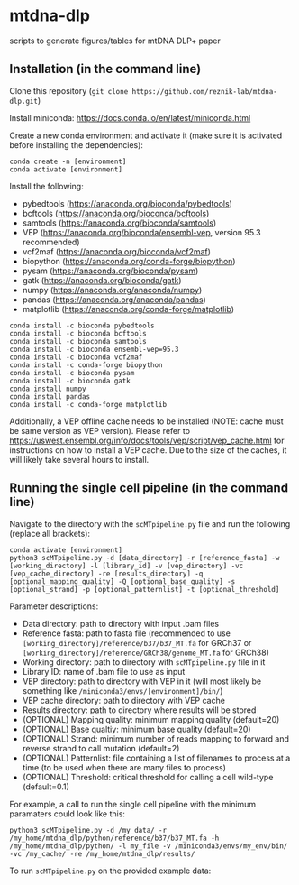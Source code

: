 # mtdna-dlp
scripts to generate figures/tables for mtDNA DLP+ paper

## Installation (in the command line)

Clone this repository (`git clone https://github.com/reznik-lab/mtdna-dlp.git`)

Install miniconda: https://docs.conda.io/en/latest/miniconda.html

Create a new conda environment and activate it (make sure it is activated before installing the dependencies):
```
conda create -n [environment]
conda activate [environment]
```

Install the following:
- pybedtools (https://anaconda.org/bioconda/pybedtools)
- bcftools (https://anaconda.org/bioconda/bcftools)
- samtools (https://anaconda.org/bioconda/samtools)
- VEP (https://anaconda.org/bioconda/ensembl-vep, version 95.3 recommended)
- vcf2maf (https://anaconda.org/bioconda/vcf2maf)
- biopython (https://anaconda.org/conda-forge/biopython)
- pysam (https://anaconda.org/bioconda/pysam)
- gatk (https://anaconda.org/bioconda/gatk)
- numpy (https://anaconda.org/anaconda/numpy)
- pandas (https://anaconda.org/anaconda/pandas)
- matplotlib (https://anaconda.org/conda-forge/matplotlib)

```
conda install -c bioconda pybedtools
conda install -c bioconda bcftools
conda install -c bioconda samtools
conda install -c bioconda ensembl-vep=95.3
conda install -c bioconda vcf2maf
conda install -c conda-forge biopython
conda install -c bioconda pysam
conda install -c bioconda gatk
conda install numpy
conda install pandas
conda install -c conda-forge matplotlib
```

Additionally, a VEP offline cache needs to be installed (NOTE: cache must be same version as VEP version). Please refer to https://uswest.ensembl.org/info/docs/tools/vep/script/vep_cache.html for instructions on how to install a VEP cache. Due to the size of the caches, it will likely take several hours to install.

## Running the single cell pipeline (in the command line)

Navigate to the directory with the `scMTpipeline.py` file and run the following (replace all brackets):
```
conda activate [environment]
python3 scMTpipeline.py -d [data_directory] -r [reference_fasta] -w [working_directory] -l [library_id] -v [vep_directory] -vc [vep_cache_directory] -re [results_directory] -q [optional_mapping_quality] -Q [optional_base_quality] -s [optional_strand] -p [optional_patternlist] -t [optional_threshold]
```

Parameter descriptions:

- Data directory: path to directory with input .bam files
- Reference fasta: path to fasta file (recommended to use `[working_directory]/reference/b37/b37_MT.fa` for GRCh37 or `[working_directory]/reference/GRCh38/genome_MT.fa` for GRCh38)
- Working directory: path to directory with `scMTpipeline.py` file in it
- Library ID: name of .bam file to use as input
- VEP directory: path to directory with VEP in it (will most likely be something like `/miniconda3/envs/[environment]/bin/`)
- VEP cache directory: path to directory with VEP cache
- Results directory: path to directory where results will be stored
- (OPTIONAL) Mapping quality: minimum mapping quality (default=20)
- (OPTIONAL) Base qualtiy: minimum base quality (default=20)
- (OPTIONAL) Strand: minimum number of reads mapping to forward and reverse strand to call mutation (default=2)
- (OPTIONAL) Patternlist: file containing a list of filenames to process at a time (to be used when there are many files to process)
- (OPTIONAL) Threshold: critical threshold for calling a cell wild-type (default=0.1)

For example, a call to run the single cell pipeline with the minimum paramaters could look like this:
```
python3 scMTpipeline.py -d /my_data/ -r /my_home/mtdna_dlp/python/reference/b37/b37_MT.fa -h /my_home/mtdna_dlp/python/ -l my_file -v /miniconda3/envs/my_env/bin/ -vc /my_cache/ -re /my_home/mtdna_dlp/results/
```

To run `scMTpipeline.py` on the provided example data:
```
```